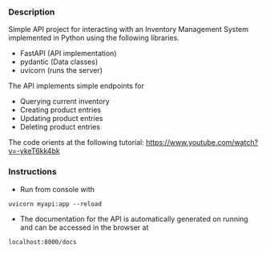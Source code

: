 ### Description

Simple API project for interacting with an Inventory Management System implemented in Python using the following libraries.
* FastAPI (API implementation)
* pydantic (Data classes)
* uvicorn (runs the server)

The API implements simple endpoints for
* Querying current inventory
* Creating product entries
* Updating product entries
* Deleting product entries

The code orients at the following tutorial: https://www.youtube.com/watch?v=-ykeT6kk4bk 


### Instructions
* Run from console with 

~~~
uvicorn myapi:app --reload   
~~~

* The documentation for the API is automatically generated on running and can be accessed in the browser at

~~~
localhost:8000/docs
~~~

